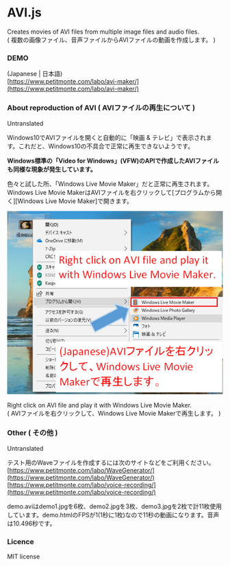 # AVI.js  
  
Creates movies of AVI files from multiple image files and audio files.  
( 複数の画像ファイル、音声ファイルからAVIファイルの動画を作成します。 )
  
### DEMO
    
(Japanese | 日本語)    
[https://www.petitmonte.com/labo/avi-maker/](https://www.petitmonte.com/labo/avi-maker/)  
  
### About reproduction of AVI ( AVIファイルの再生について )  
  
Untranslated  
  
Windows10でAVIファイルを開くと自動的に「映画 & テレビ」で表示されます。これだと、Windows10の不具合で正常に再生できないようです。  
  
**Windows標準の「Video for Windows」(VFW)のAPIで作成したAVIファイルも同様な現象が発生しています。**  
  
色々と試した所、「Windows Live Movie Maker」だと正常に再生されます。Windows Live Movie MakerはAVIファイルを右クリックして[プログラムから開く][Windows Live Movie Maker]で開きます。  
  
![イメージ](https://github.com/TakeshiOkamoto/AVI.js/blob/master/howto.png)   

Right click on AVI file and play it with Windows Live Movie Maker.   
( AVIファイルを右クリックして、Windows Live Movie Makerで再生します。 ) 
  
### Other ( その他 ) 
  
Untranslated  
  
テスト用のWaveファイルを作成するには次のサイトなどをご利用ください。
[https://www.petitmonte.com/labo/WaveGenerator/](https://www.petitmonte.com/labo/WaveGenerator/)    
[https://www.petitmonte.com/labo/voice-recording/](https://www.petitmonte.com/labo/voice-recording/)   
  
demo.aviはdemo1.jpgを6枚、demo2.jpgを3枚、demo3.jpgを2枚で計11枚使用しています。demo.htmlのFPSが1(1秒に1枚)なので11秒の動画になります。音声は10.496秒です。 
  
### Licence
MIT license  
